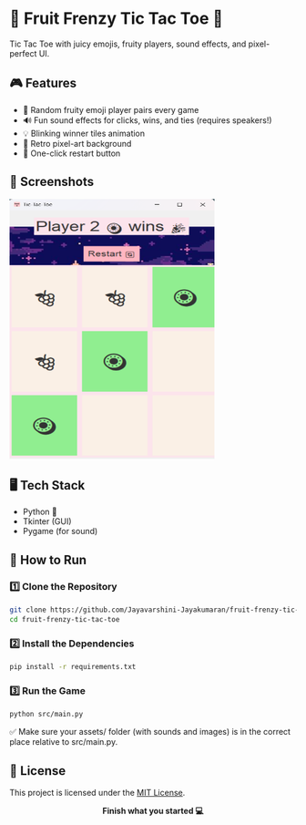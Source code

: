 # 🍓 Fruit Frenzy Tic Tac Toe 🍇

Tic Tac Toe with juicy emojis, fruity players, sound effects, and pixel-perfect UI.

## 🎮 Features

- 🍓 Random fruity emoji player pairs every game
- 🔊 Fun sound effects for clicks, wins, and ties (requires speakers!)
- 💡 Blinking winner tiles animation
- 🎨 Retro pixel-art background
- 🔁 One-click restart button

## 🌟 Screenshots

<img src="assets/screenshot.png" alt="screenshot" width="360" height="456">

## 🖥️ Tech Stack

- Python 🐍
- Tkinter (GUI)
- Pygame (for sound)

## 🚀 How to Run

### 1️⃣ Clone the Repository

```bash
git clone https://github.com/Jayavarshini-Jayakumaran/fruit-frenzy-tic-tac-toe.git
cd fruit-frenzy-tic-tac-toe
```

### 2️⃣ Install the Dependencies

```bash
pip install -r requirements.txt
```

### 3️⃣ Run the Game

```bash
python src/main.py
```

✅ Make sure your assets/ folder (with sounds and images) is in the correct place relative to src/main.py.

## 📝 License
This project is licensed under the [MIT License](LICENSE).

<p align="center"><b>Finish what you started 💻 </b></p>
